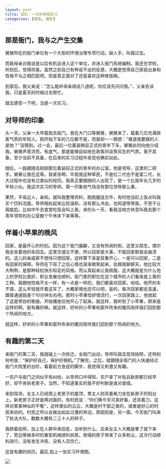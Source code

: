 ```yaml
---
layout: post
title: 回忆：一次非常规实习
categories: [随笔, 摄影]
---
```


## 那是衙门，我与之产生交集

舅舅所在的衙门单位有一个大型的环境治理专项行动，缺人手，叫我过去。

而我母亲对我说是以后有机会进入这个单位，并进入衙门系统编制。我还在学校，听到后，觉得欣喜。虽然之前自己有种说不出的反感，大概是觉得自己家庭出身和性格不与之相匹配吧，但是真正面对了还是喜欢这种铁饭碗。

到家后。我父亲说：“怎么能听母亲胡说八道呢，你应该先问问我。”，父亲告诉我，只是夏天的时候过去帮忙。

就去感受一下吧，当是一次实习。

## 对导师的印象

头一天，父亲一大早载我去衙门。我在大门口等舅舅，舅舅来了，载着几位充满政客气质的年轻人。刚开始下车的几位都不是，而我却一一猜想：“难道我要跟的人是他？”没猜到。过一会，最后一位着装稍显正式的青年下车，舅舅此时向他介绍我。舅舅声音洪亮，有底气，那是能够自如地在政客间谈笑风生的气质。我不具备，至少当前不具备，在后来的实习过程中发现也确实如此。

随后，一路跟随去刚刚那位着装较正式的青年的办公室。他是领导，这里的二把手。舅舅让我在这等。我紧张啊，毕竟我这种草民，不是红二代也不是富二代，长大过程中也没有过类似的经历。我真正要跟随的人出现了，是一个比我年长几岁的年轻小伙。我这次实习的导师。第一印象他气场没有那位领导那么重。

果然，平易近人，亲和。就叫我整理资料，跑跑腿送文件，有时他没赶上饭点叫我买个饮料泡面。导师相处起来比较温和，没有那么冷血，也知道带带我，不至于让我尴尬。比如中午去食堂吃饭会叫上我，来的头一天，看我没地方休息叫我去那个青年领导的办公室搬个午休床下来等等。

## 伴着小苹果的晚风

回家，是最开心的时刻。因为这个衙门偏僻，又没有热闹的街，这里又陌生。偶尔我会坐着他的车回去。这里交通又不便，所以回家是大事，不能回家那我会崩溃的。这儿的亲戚家不想待只想回家。这样算下来是双重开心，一是可以回家，二是有回家的保障。导师在下班了之后心情也渐渐微笑起来，会跟我聊聊天。他比较大大咧咧，是那种轻松快乐知足的风格。而认真起来让我佩服，这大概就是为什么他上的学校比我好，职业发展也顺利，衙门里的职位在这个城市的人们看来是上乘的工种。我跟他性格不太一样，有一点是一样的，我们都喜欢回家。哈哈。他开的车不错，这么年轻就开着这车了，大概家境也还可以吧，是的，每次回家都走高速，跟普通道路差个10分钟左右吧。那时小苹果恰好很流行，一次回家路上，他放起了这是带劲的歌曲，开始播放后他开心了起来。就这样，我听到了小苹果，原来是这样的啊，挺有趣的嘛。就这样，好听的小苹果和窗外吹来的暖风陪伴我们回到那个热闹的地方。

就这样，好听的小苹果和窗外吹来的暖风陪伴我们回到那个热闹的地方。

## 有趣的第二天

来衙门的第二天，我就碰上一次拆迁。全衙门出动，导师叫我去现场拍照，还特别吩咐我：“保护好自己，保护好相机。”了解完，之后，就跟随全衙门的人快速经过衙门大院里的台阶，看着前方急促的脚步，我觉得又刺激又有趣。

一农户与衙门之间似乎有纠纷，从导师口中得知，农户拿了补贴且新房都已经早好，却不肯拆老房子。当然，不知道事实的我不好判断是谁对谁错。

来到现场，女主人已经爬上老房子的屋顶，男主人则背着柴刀坐在新房子的阳台上。新老房子正好是两对面的，有村民说：“你们俩今天可真好看，还背着刀，这样对某某神仙的不敬”，这样类似的云云，大概是村干部之类的，或者是好心的村民来劝的。村民之所以会做出如此过激的举动，原因则是，另一面，今天衙门叫来了执法大队，数数大概有二三十人的样子。

我顾着拍照，加上在人群中来回走，没听到什么，后来女主人大概是晕了就下来了，旁边等候多时的重型机械顺利拆房。倒塌的房子带来了众多粉尘，这次行动顺利进行，没有发生冲突，没有人员伤亡。

这是有趣的经历。最后,贴上一张实习环境图。

<img src="/img/143431.jpg">
